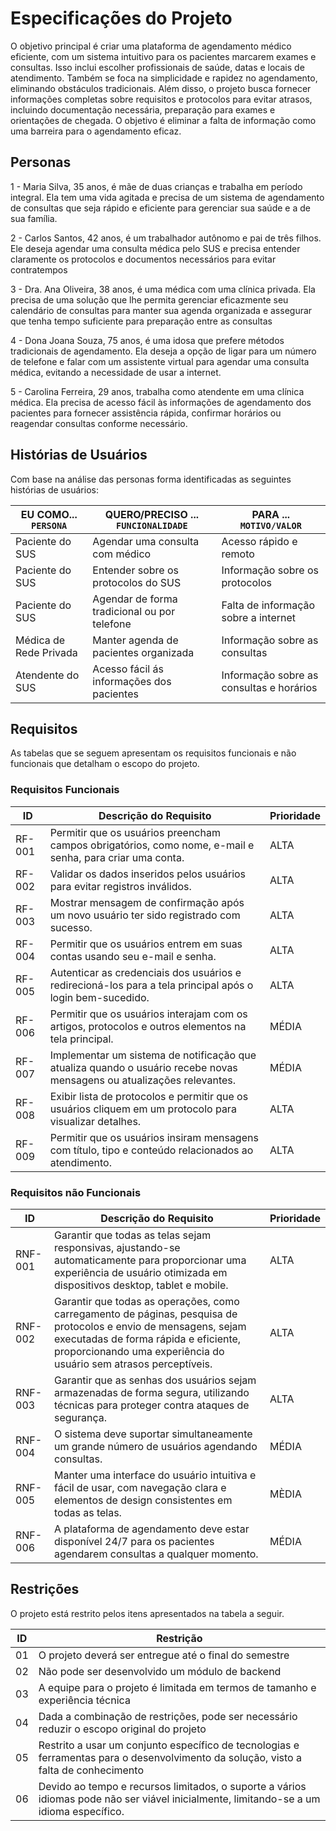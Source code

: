 # Especificações do Projeto

O objetivo principal é criar uma plataforma de agendamento médico eficiente, com um sistema intuitivo para os pacientes marcarem exames e consultas. Isso inclui escolher profissionais de saúde, datas e locais de atendimento. Também se foca na simplicidade e rapidez no agendamento, eliminando obstáculos tradicionais. Além disso, o projeto busca fornecer informações completas sobre requisitos e protocolos para evitar atrasos, incluindo documentação necessária, preparação para exames e orientações de chegada. O objetivo é eliminar a falta de informação como uma barreira para o agendamento eficaz.

## Personas

1 - Maria Silva, 35 anos, é mãe de duas crianças e trabalha em período integral. Ela tem uma vida agitada e precisa de um sistema de agendamento de consultas que seja rápido e eficiente para gerenciar sua saúde e a de sua família.

2 - Carlos Santos, 42 anos, é um trabalhador autônomo e pai de três filhos. Ele deseja agendar uma consulta médica pelo SUS e precisa entender claramente os protocolos e documentos necessários para evitar contratempos

3 - Dra. Ana Oliveira, 38 anos, é uma médica com uma clínica privada. Ela precisa de uma solução que lhe permita gerenciar eficazmente seu calendário de consultas para manter sua agenda organizada e assegurar que tenha tempo suficiente para preparação entre as consultas

4 - Dona Joana Souza, 75 anos, é uma idosa que prefere métodos tradicionais de agendamento. Ela deseja a opção de ligar para um número de telefone e falar com um assistente virtual para agendar uma consulta médica, evitando a necessidade de usar a internet.

5 - Carolina Ferreira, 29 anos, trabalha como atendente em uma clínica médica. Ela precisa de acesso fácil às informações de agendamento dos pacientes para fornecer assistência rápida, confirmar horários ou reagendar consultas conforme necessário. <br>

## Histórias de Usuários

Com base na análise das personas forma identificadas as seguintes histórias de usuários:

|EU COMO... `PERSONA`     | QUERO/PRECISO ... `FUNCIONALIDADE`           | PARA ... `MOTIVO/VALOR`                    |
|-------------------------|----------------------------------------------|--------------------------------------------|
| Paciente do SUS         | Agendar uma consulta com médico              | Acesso rápido e remoto                     |
| Paciente do SUS         | Entender sobre os protocolos do SUS          | Informação sobre os protocolos             |
| Paciente do SUS         | Agendar de forma tradicional ou por telefone | Falta de informação sobre a internet       |
| Médica de Rede Privada  | Manter agenda de pacientes organizada        | Informação sobre as consultas              |
| Atendente do SUS        | Acesso fácil ás informações dos pacientes    | Informação sobre as consultas e horários   |

## Requisitos

As tabelas que se seguem apresentam os requisitos funcionais e não funcionais que detalham o escopo do projeto.

### Requisitos Funcionais

| ID       |      Descrição do Requisito                          |  Prioridade  |
|----------|------------------------------------------------------|--------------|
|RF-001    | Permitir que os usuários preencham campos obrigatórios, como nome, e-mail e senha, para criar uma conta.             |    ALTA      |
|RF-002    | Validar os dados inseridos pelos usuários para evitar registros inválidos.            |    ALTA      |
|RF-003    | Mostrar mensagem de confirmação após um novo usuário ter sido registrado com sucesso.         |    ALTA      |
|RF-004    |  Permitir que os usuários entrem em suas contas usando seu e-mail e senha.    |    ALTA      |
|RF-005    | Autenticar as credenciais dos usuários e redirecioná-los para a tela principal após o login bem-sucedido. | ALTA  |
|RF-006    | Permitir que os usuários interajam com os artigos, protocolos e outros elementos na tela principal.    |    MÉDIA     |
|RF-007    | Implementar um sistema de notificação que atualiza quando o usuário recebe novas mensagens ou atualizações relevantes.| MÉDIA |
|RF-008    | Exibir lista de protocolos e permitir que os usuários cliquem em um protocolo para visualizar detalhes. |    ALTA     |
|RF-009    | Permitir que os usuários insiram mensagens com título, tipo e conteúdo relacionados ao atendimento. |    ALTA     |


### Requisitos não Funcionais

| ID       |              Descrição do Requisito                                 |  Prioridade  |
|----------|---------------------------------------------------------------------|--------------|
|RNF-001| Garantir que todas as telas sejam responsivas, ajustando-se automaticamente para proporcionar uma experiência de usuário otimizada em dispositivos desktop, tablet e mobile.        |    ALTA      |
|RNF-002| Garantir que todas as operações, como carregamento de páginas, pesquisa de protocolos e envio de mensagens, sejam executadas de forma rápida e eficiente, proporcionando uma experiência do usuário sem atrasos perceptíveis.  |  ALTA        | 
|RNF-003| Garantir que as senhas dos usuários sejam armazenadas de forma segura, utilizando técnicas para proteger contra ataques de segurança. | ALTA |
|RNF-004| O sistema deve suportar simultaneamente um grande número de usuários agendando consultas. | MÉDIA |
|RNF-005| Manter uma interface do usuário intuitiva e fácil de usar, com navegação clara e elementos de design consistentes em todas as telas. | MÈDIA |
|RNF-006| A plataforma de agendamento deve estar disponível 24/7 para os pacientes agendarem consultas a qualquer momento. | MÉDIA |

## Restrições

O projeto está restrito pelos itens apresentados na tabela a seguir.

|ID| Restrição                                             |
|--|-------------------------------------------------------|
|01| O projeto deverá ser entregue até o final do semestre |
|02| Não pode ser desenvolvido um módulo de backend        |
|03| A equipe para o projeto é limitada em termos de tamanho e experiência técnica |
|04| Dada a combinação de restrições, pode ser necessário reduzir o escopo original do projeto |
|05| Restrito a usar um conjunto específico de tecnologias e ferramentas para o desenvolvimento da solução, visto a falta de conhecimento |
|06| Devido ao tempo e recursos limitados, o suporte a vários idiomas pode não ser viável inicialmente, limitando-se a um idioma específico. |
